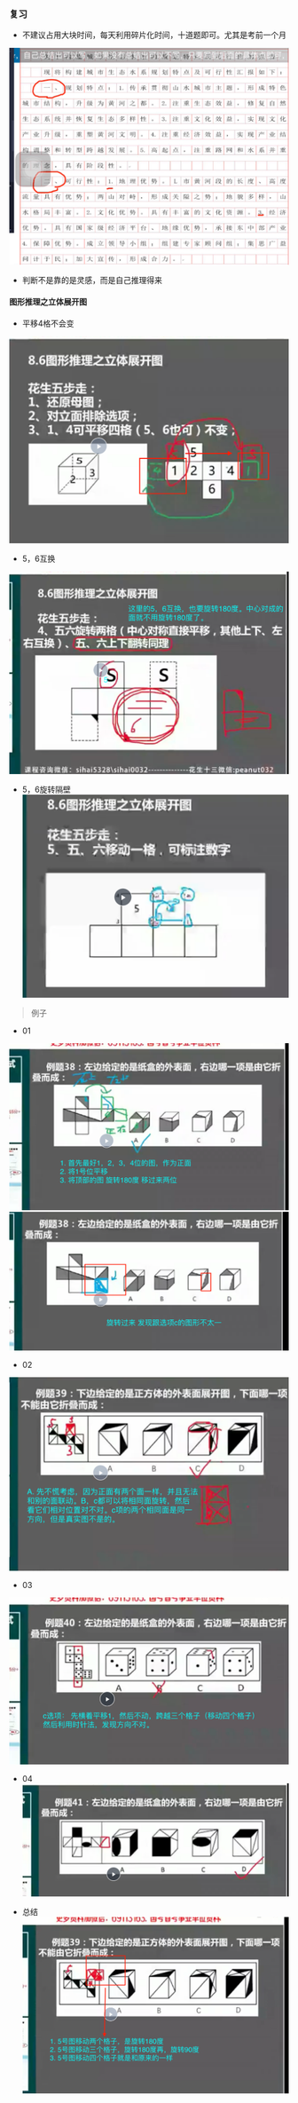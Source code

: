 ### 复习

- 不建议占用大块时间，每天利用碎片化时间，十道题即可。尤其是考前一个月

![111](../images1/296.png)

- 判断不是靠的是灵感，而是自己推理得来

#### 图形推理之立体展开图

- 平移4格不会变

![111](../images1/297.png)

- 5，6互换

![111](../images1/298.png)

- 5，6旋转隔壁
![111](../images1/299.png)

> 例子

- 01

![111](../images1/300.png)
![111](../images1/301.png)

- 02

![111](../images1/302.png)

- 03

![111](../images1/304.png)

- 04
![111](../images1/305.png)


- 总结
![111](../images1/303.png)

